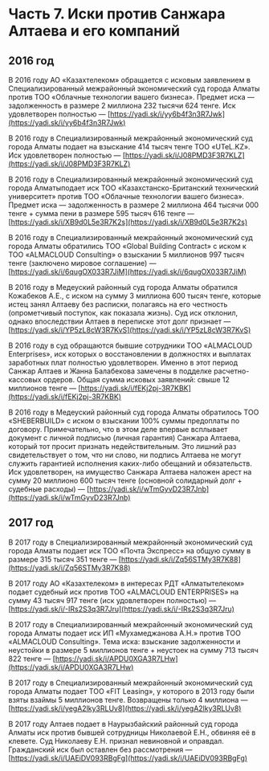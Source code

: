 # Часть 7. Иски против Санжара Алтаева и его компаний

## 2016 год

В 2016 году АО «Казахтелеком» обращается с исковым заявлением в Специализированный межрайонный экономический суд города Алматы против ТОО «Облачные технологии вашего бизнеса». Предмет иска — задолженность в размере 2 миллиона 232 тысячи 624 тенге. Иск удовлетворен полностью — [https://yadi.sk/i/yy6b4f3n3R7Jwk](https://yadi.sk/i/yy6b4f3n3R7Jwk)

В 2016 году в Специализированный межрайонный экономический суд города Алматы подает на взыскание 414 тысяч тенге ТОО «UTeL.KZ». Иск удовлетворен полностью — [https://yadi.sk/i/J08PMD3F3R7KLZ](https://yadi.sk/i/J08PMD3F3R7KLZ)

В 2016 году в Специализированный межрайонный экономический суд города Алматыподает иск ТОО «Казахстанско-Британский технический университет» против ТОО «Облачные технологии вашего бизнеса». Предмет иска — задолженность в размере 2 миллиона 464 тысячи 000 тенге + сумма пени в размере 595 тысяч 616 тенге  — [https://yadi.sk/i/XB9d0L5e3R7K2s](https://yadi.sk/i/XB9d0L5e3R7K2s)

В 2016 году в Специализированный межрайонный экономический суд города Алматы обратились ТОО «Global Building Contract» c иском к ТОО «ALMACLOUD Consulting» о взыскании 5 миллионов 997 тысяч тенге \(заключено мировое соглашение\) — [https://yadi.sk/i/6qugOX033R7JiM](https://yadi.sk/i/6qugOX033R7JiM)

В 2016 году в Медеуский районный суд города Алматы обратился Кожабеков А.Е., с иском на сумму 3 миллиона 600 тысяч тенге, которые истец занял Алтаеву без расписки, полагаясь на его честность \(опрометчивый поступок, как показала жизнь\). Суд иск отклонил, однако впоследствии Алтаев в переписке этот долг признает — [https://yadi.sk/i/YP5zL8cW3R7KvS](https://yadi.sk/i/YP5zL8cW3R7KvS)

В 2016 году в суд обращаются бывшие сотрудники ТОО «ALMACLOUD Enterprises», иск которых о восстановлении в должностях и выплатах заработных плат полностью удовлетворен. Именно в этот период Санжар Алтаев и Жанна Балабекова замечены в подделке расчетно-кассовых ордеров. Общая сумма исковых заявлений: свыше 12 миллионов тенге — [https://yadi.sk/i/fEKj2pj-3R7KBK](https://yadi.sk/i/fEKj2pj-3R7KBK)

В 2016 году в Медеуский районный суд города Алматы обратилось ТОО «SHEBERBUILD» с иском о взыскании 100% суммы предоплаты по договору. Примечательно, что в этом деле впервые всплывает документ с личной подписью \(личная гарантия\) Санжара Алтаева, который тот просит признать недействительным. Это лишний раз свидетельствует о том, что ни слово, ни подпись Алтаева не могут служить гарантией исполнения каких-либо обещаний и обязательств. Иск удовлетворен, на имущество Санжара Алтаева наложен арест на сумму 20 миллионо 600 тысяч тенге \(основной солидарный долг + судебные расходы\) —  [https://yadi.sk/i/wTmGyvD23R7Jnb](https://yadi.sk/i/wTmGyvD23R7Jnb)

## 2017 год

В 2017 году в Специализированный межрайонный экономический суд города Алматы подает иск ТОО «Почта Экспресс» на общую сумму в размере 315 тысяч 351 тенге — [https://yadi.sk/i/Zq56STMy3R7K88](https://yadi.sk/i/Zq56STMy3R7K88)

В 2017 году АО «Казахтелеком» в интересах РДТ «Алматытелеком» подает судебный иск против ТОО «ALMACLOUD ENTERPRISES» на сумму 43 тысяч 917 тенге \(иск удовлетворен полностью\) — [https://yadi.sk/i/-IRs2S3q3R7Jru](https://yadi.sk/i/-IRs2S3q3R7Jru)

В 2017 году в Специализированный межрайонный экономический суд города Алматы подает иск ИП «Мухамеджанова А.Н.» против ТОО «ALMACLOUD Consulting». Тема иска: взыскание задолженности и неустойки в размере 5 миллионов тенге + неустоек на сумму 713 тысяч 822 тенге — [https://yadi.sk/i/APDU0XGA3R7LHw](https://yadi.sk/i/APDU0XGA3R7LHw)

В 2017 году в Специализированный межрайонный экономический суд города Алматы подает ТОО «FIT Leasing», у которого в 2013 году были взяты взаймы 5 миллионов тенге. Возвращены только 4 миллиона — [https://yadi.sk/i/yegA2lky3RLUv8](https://yadi.sk/i/yegA2lky3RLUv8)

В 2017 году Алтаев подает в Наурызбайский районный суд города Алматы иск против бывшей сотрудницы Николаевой Е.Н., обвиняя её в клевете. Суд Николаеву Е.Н. признал невиновной и оправдал. Гражданский иск был оставлен без рассмотрения — [https://yadi.sk/i/UAEiDV093RBgFg](https://yadi.sk/i/UAEiDV093RBgFg)


